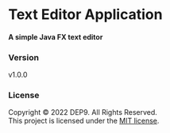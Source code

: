 # Text Editor Application

#### A simple Java FX text editor

### Version
v1.0.0

### License
Copyright &copy; 2022 DEP9. All Rights Reserved.<br>
This project is licensed under the [MIT license](LICENSE.txt).